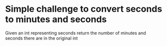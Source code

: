 # Simple challenge to convert seconds to minutes and seconds

Given an int representing seconds return the number of minutes and seconds there are in the original int